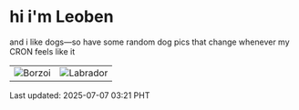 # hi i'm Leoben

and i like dogs—so have some random dog pics that change whenever my CRON feels like it

|  |  |
|--------|----------|
| ![Borzoi](https://random-dog-vercel.vercel.app/api/random-borzoi?v=1751829665) | ![Labrador](https://random-dog-vercel.vercel.app/api/random-labrador?v=1751829665) |

Last updated: 2025-07-07 03:21 PHT
